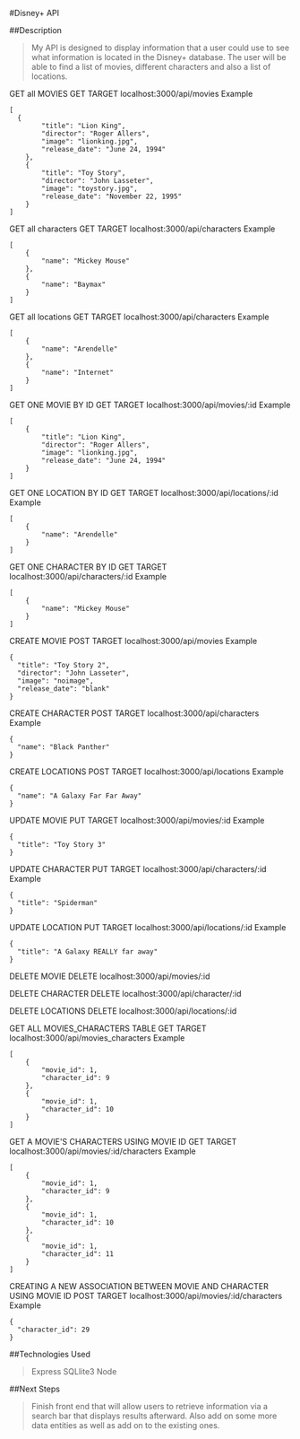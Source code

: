 #Disney+ API


##Description 
>My API is designed to display information that a user could use to see what information is located in the Disney+ database. The user will be able to find a list of movies, different characters and also a list of locations.  


GET all MOVIES
GET TARGET localhost:3000/api/movies
Example
```
[
  {
        "title": "Lion King",
        "director": "Roger Allers",
        "image": "lionking.jpg",
        "release_date": "June 24, 1994"
    },
    {
        "title": "Toy Story",
        "director": "John Lasseter",
        "image": "toystory.jpg",
        "release_date": "November 22, 1995"
    }
]
```
GET all characters
GET TARGET localhost:3000/api/characters
Example
```
[
    {
        "name": "Mickey Mouse"
    },
    {
        "name": "Baymax"
    }
]
```
GET all locations 
GET TARGET localhost:3000/api/characters 
Example 
```
[
    {
        "name": "Arendelle"
    },
    {
        "name": "Internet"
    }
]
```
GET ONE MOVIE BY ID
GET TARGET localhost:3000/api/movies/:id
Example 
```
[
    {
        "title": "Lion King",
        "director": "Roger Allers",
        "image": "lionking.jpg",
        "release_date": "June 24, 1994"
    }
]
```
GET ONE LOCATION BY ID 
GET TARGET localhost:3000/api/locations/:id
Example
```
[
    {
        "name": "Arendelle"
    }
]
```
GET ONE CHARACTER BY ID
GET TARGET localhost:3000/api/characters/:id
Example 
```
[
    {
        "name": "Mickey Mouse"
    }
]
```
CREATE MOVIE
POST TARGET localhost:3000/api/movies
Example 
```
{
  "title": "Toy Story 2",
  "director": "John Lasseter",
  "image": "noimage",
  "release_date": "blank"
}
```
CREATE CHARACTER 
POST TARGET localhost:3000/api/characters
Example
```
{
  "name": "Black Panther"
}
```
CREATE LOCATIONS
POST TARGET localhost:3000/api/locations
Example
```
{
  "name": "A Galaxy Far Far Away"
}
```
UPDATE MOVIE
PUT TARGET localhost:3000/api/movies/:id
Example
```
{
  "title": "Toy Story 3"
}
```
UPDATE CHARACTER 
PUT TARGET localhost:3000/api/characters/:id
Example
```
{
  "title": "Spiderman"
}
```
UPDATE LOCATION
PUT TARGET localhost:3000/api/locations/:id
Example
```
{
  "title": "A Galaxy REALLY far away"
}
```
DELETE MOVIE 
DELETE localhost:3000/api/movies/:id

DELETE CHARACTER
DELETE localhost:3000/api/character/:id

DELETE LOCATIONS 
DELETE localhost:3000/api/locations/:id

GET ALL MOVIES_CHARACTERS TABLE
GET TARGET localhost:3000/api/movies_characters
Example 
```
[
    {
        "movie_id": 1,
        "character_id": 9
    },
    {
        "movie_id": 1,
        "character_id": 10
    }
]
```
GET A MOVIE'S CHARACTERS USING MOVIE ID 
GET TARGET localhost:3000/api/movies/:id/characters
Example 
```
[
    {
        "movie_id": 1,
        "character_id": 9
    },
    {
        "movie_id": 1,
        "character_id": 10
    },
    {
        "movie_id": 1,
        "character_id": 11
    }
]
```
CREATING A NEW ASSOCIATION BETWEEN MOVIE AND CHARACTER USING MOVIE ID 
POST TARGET localhost:3000/api/movies/:id/characters
Example 
```
{
  "character_id": 29
}
```


##Technologies Used
>Express
>SQLlite3
>Node 


##Next Steps
>Finish front end that will allow users to retrieve information via a search bar that displays results afterward. Also add on some more data entities as well as add on to the existing ones.
